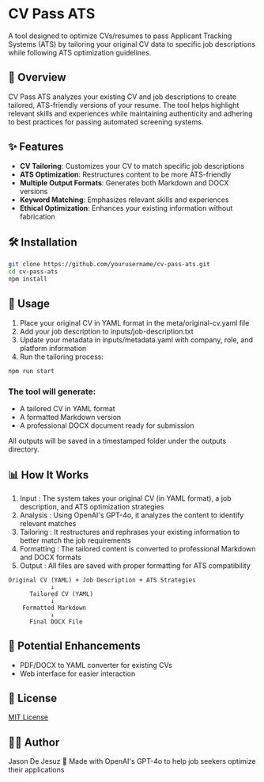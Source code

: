 # CV Pass ATS

A tool designed to optimize CVs/resumes to pass Applicant Tracking Systems (ATS) by tailoring your original CV data to specific job descriptions while following ATS optimization guidelines.

## 🚀 Overview

CV Pass ATS analyzes your existing CV and job descriptions to create tailored, ATS-friendly versions of your resume. The tool helps highlight relevant skills and experiences while maintaining authenticity and adhering to best practices for passing automated screening systems.

## ✨ Features

- **CV Tailoring**: Customizes your CV to match specific job descriptions
- **ATS Optimization**: Restructures content to be more ATS-friendly
- **Multiple Output Formats**: Generates both Markdown and DOCX versions
- **Keyword Matching**: Emphasizes relevant skills and experiences
- **Ethical Optimization**: Enhances your existing information without fabrication

## 🛠️ Installation

```bash
git clone https://github.com/yourusername/cv-pass-ats.git
cd cv-pass-ats
npm install
```

## 🔧 Usage
1. Place your original CV in YAML format in the meta/original-cv.yaml file
2. Add your job description to inputs/job-description.txt
3. Update your metadata in inputs/metadata.yaml with company, role, and platform information
4. Run the tailoring process:

```bash
npm run start
```

### The tool will generate:
- A tailored CV in YAML format
- A formatted Markdown version
- A professional DOCX document ready for submission

All outputs will be saved in a timestamped folder under the outputs directory.

## 📊 How It Works
1. Input : The system takes your original CV (in YAML format), a job description, and ATS optimization strategies
2. Analysis : Using OpenAI's GPT-4o, it analyzes the content to identify relevant matches
3. Tailoring : It restructures and rephrases your existing information to better match the job requirements
4. Formatting : The tailored content is converted to professional Markdown and DOCX formats
5. Output : All files are saved with proper formatting for ATS compatibility

```plaintext
Original CV (YAML) + Job Description + ATS Strategies
            ↓
      Tailored CV (YAML)
            ↓
    Formatted Markdown
            ↓
      Final DOCX File
```

## 🚧 Potential Enhancements
- PDF/DOCX to YAML converter for existing CVs
- Web interface for easier interaction

## 📝 License
[MIT License](./LICENSE)

## 🧑‍💻 Author
Jason De Jesuz
🖤
Made with OpenAI's GPT-4o to help job seekers optimize their applications

